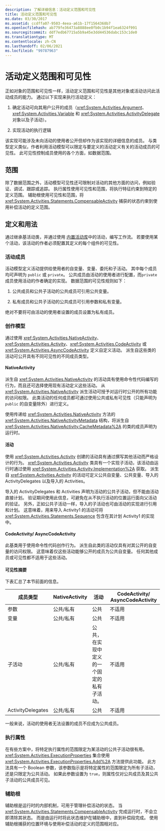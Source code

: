 ```yaml
---
description: 了解详细信息：活动定义范围和可见性
title: 活动定义范围和可见性
ms.date: 03/30/2017
ms.assetid: ccdffa07-9503-4eea-a61b-17f1564368b7
ms.openlocfilehash: ab779fe36473a8888ee0fb0c1b94f1ea6324f991
ms.sourcegitcommit: ddf7edb67715a5b9a45e3dd44536dabc153c1de0
ms.translationtype: MT
ms.contentlocale: zh-CN
ms.lasthandoff: 02/06/2021
ms.locfileid: "99787963"
---
```

# <a name="activity-definition-scoping-and-visibility"></a>活动定义范围和可见性

正如对象的范围和可见性一样，活动定义范围和可见性是其他对象或活动访问此活动成员的能力。 通过以下实现来执行活动定义：  
  
1. 确定活动可向其用户公开的成员（<xref:System.Activities.Argument>、<xref:System.Activities.Variable> 和 <xref:System.Activities.ActivityDelegate> 对象以及子活动）。  
  
2. 实现活动的执行逻辑  
  
 该实现可能涉及未向活动的使用者公开但却作为该实现的详细信息的成员。  与类型定义类似，作者利用活动模型可以限定与要定义的活动定义有关的活动成员的可见性。  此可见性控制成员使用的各个方面，如数据范围。  
  
## <a name="scope"></a>范围  

 除了数据范围之外，活动模型可见性还可限制对活动的其他方面的访问，例如验证、调试、跟踪或追踪。 执行属性使用可见性和范围，将执行特征约束到特定的定义范围。 辅助根使用可见性和范围，将 <xref:System.Activities.Statements.CompensableActivity> 捕获的状态约束到使用补偿活动的定义范围。  
  
## <a name="definition-and-usage"></a>定义和用法  

 通过继承基活动类，并通过使用 [内置活动库](net-framework-4-5-built-in-activity-library.md)中的活动，编写工作流。 若要使用某个活动，该活动的作者必须配置其定义的每个组件的可见性。  
  
### <a name="activity-members"></a>活动成员  

 活动模型定义活动提供给使用者的自变量、变量、委托和子活动。 其中每个成员均可声明为 `public` 或 `private`。 公共成员由活动的使用者进行配置，而`private`成员使用活动的作者确定的实现。 数据范围的可见性规则如下：  
  
1. 公共成员和公共子活动的公共成员可引用公共变量。  
  
2. 私有成员和公共子活动的公共成员可引用参数和私有变量。  
  
 绝对不要将可由活动的使用者设置的成员设置为私有成员。  
  
### <a name="authoring-models"></a>创作模型  

 通过使用 <xref:System.Activities.NativeActivity>、<xref:System.Activities.Activity>、<xref:System.Activities.CodeActivity> 或 <xref:System.Activities.AsyncCodeActivity> 定义自定义活动。 派生自这些类的活动可公开具有不同可见性的不同成员类型。  
  
#### <a name="nativeactivity"></a>NativeActivity  

 派生自 <xref:System.Activities.NativeActivity> 的活动具有使用命令性代码编写的行为，而且还可选择使用现有活动定义这些活动。 从 <xref:System.Activities.NativeActivity> 派生活动可授予对运行时公开的所有功能的访问权限。 此类活动的任何成员都可通过使用公共或私有可见性（只能声明为 `public` 的自变量除外）进行定义。  
  
 使用传递给 <xref:System.Activities.NativeActivity> 方法的 <xref:System.Activities.NativeActivityMetadata> 结构，将派生自 <xref:System.Activities.NativeActivity.CacheMetadata%2A> 的类的成员声明为运行时。  
  
#### <a name="activity"></a>活动  

 使用 <xref:System.Activities.Activity> 创建的活动具有通过撰写其他活动而严格设计的行为。 <xref:System.Activities.Activity> 类具有一个实现子活动，该活动由运行时通过使用 <xref:System.Activities.Activity.Implementation%2A> 获取。 派生自 <xref:System.Activities.Activity> 的活动可定义公共自变量、公共变量、导入的 ActivityDelegates 以及导入的 Activities。  
  
 导入的 ActivityDelegates 和 Activities 声明为活动的公共子活动，但不能由活动直接计划。 验证期间使用此信息，可避免在从不执行活动的位置运行面向父活动的验证。 另外，正如公共子活动一样，导入的子活动也可由活动的实现进行引用和计划。 这意味着，用来导入 Activity1 的活动可将 <xref:System.Activities.Statements.Sequence> 包含在其计划 Activity1 的实现中。  
  
#### <a name="codeactivity-asynccodeactivity"></a>CodeActivity/ AsyncCodeActivity  

 此基类用于使用命令性代码创作行为。 派生自此类的活动仅具有对其公开的自变量的访问权限。 这意味着仅这些活动能够公开的成员为公共自变量。 任何其他成员或可见性都不适用于这些活动。  
  
#### <a name="summary-of-visibilities"></a>可见性摘要  

 下表汇总了本节前面的信息。  
  
|成员类型|NativeActivity|活动|CodeActivity/ AsyncCodeActivity|  
|-----------------|--------------------|--------------|--------------------------------------|  
|参数|公共/私有|公共|不适用|  
|变量|公共/私有|公共|不适用|  
|子活动|公共/私有|公共，在实现中定义的一个固定的私有子活动。|不适用|  
|ActivityDelegates|公共/私有|公共|不适用|  
  
 一般来说，活动的使用者无法设置的成员不应成为公共成员。  
  
### <a name="execution-properties"></a>执行属性  

 在有些方案中，将特定执行属性的范围限定为某活动的公共子活动很有用。 <xref:System.Activities.ExecutionProperties> 集合使用 <xref:System.Activities.ExecutionProperties.Add%2A> 方法提供此功能。 此方法具有一个 Boolean 参数，该参数指示是将特定属性的范围限定为所有子活动，还是只限定为公共活动。 如果此参数设置为 `true`，则属性仅对公共成员及其公共子活动的公共成员可见。  
  
### <a name="secondary-roots"></a>辅助根  

 辅助根是运行时的内部机制，可用于管理补偿活动的状态。 当 <xref:System.Activities.Statements.CompensableActivity> 完成运行时，不会立即清除其状态。 而是由运行时将此状态维护在辅助根中，直到补偿段完成。 使用辅助根捕获的位置环境与使用补偿活动的定义的范围相对应。
